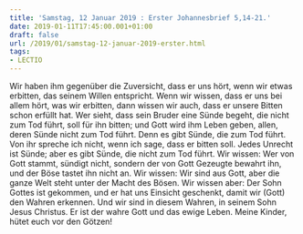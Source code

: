 ```yaml
---
title: 'Samstag, 12 Januar 2019 : Erster Johannesbrief 5,14-21.'
date: 2019-01-11T17:45:00.001+01:00
draft: false
url: /2019/01/samstag-12-januar-2019-erster.html
tags: 
- LECTIO
---
```


Wir haben ihm gegenüber die Zuversicht, dass er uns hört, wenn wir etwas erbitten, das seinem Willen entspricht. Wenn wir wissen, dass er uns bei allem hört, was wir erbitten, dann wissen wir auch, dass er unsere Bitten schon erfüllt hat. Wer sieht, dass sein Bruder eine Sünde begeht, die nicht zum Tod führt, soll für ihn bitten; und Gott wird ihm Leben geben, allen, deren Sünde nicht zum Tod führt. Denn es gibt Sünde, die zum Tod führt. Von ihr spreche ich nicht, wenn ich sage, dass er bitten soll. Jedes Unrecht ist Sünde; aber es gibt Sünde, die nicht zum Tod führt. Wir wissen: Wer von Gott stammt, sündigt nicht, sondern der von Gott Gezeugte bewahrt ihn, und der Böse tastet ihn nicht an. Wir wissen: Wir sind aus Gott, aber die ganze Welt steht unter der Macht des Bösen. Wir wissen aber: Der Sohn Gottes ist gekommen, und er hat uns Einsicht geschenkt, damit wir (Gott) den Wahren erkennen. Und wir sind in diesem Wahren, in seinem Sohn Jesus Christus. Er ist der wahre Gott und das ewige Leben. Meine Kinder, hütet euch vor den Götzen!